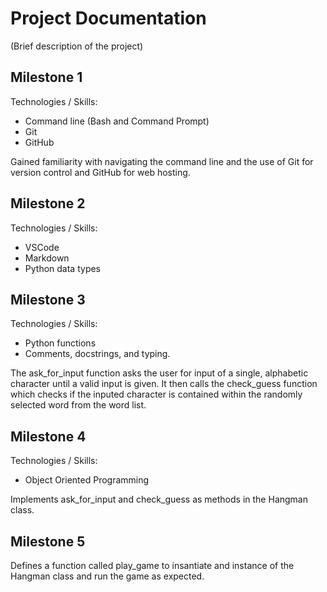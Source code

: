 # Project Documentation

(Brief description of the project)

## Milestone 1
Technologies / Skills:
- Command line (Bash and Command Prompt)
- Git
- GitHub

Gained familiarity with navigating the command line and the use of Git for version control and GitHub for web hosting.

## Milestone 2
Technologies / Skills:
- VSCode
- Markdown
- Python data types

## Milestone 3
Technologies / Skills:
- Python functions
- Comments, docstrings, and typing.

The ask_for_input function asks the user for input of a single, alphabetic character until a valid input is given. It then calls the check_guess function which checks if the inputed character is contained within the randomly selected word from the word list.

## Milestone 4
Technologies / Skills:
- Object Oriented Programming

Implements ask_for_input and check_guess as methods in the Hangman class.

## Milestone 5

Defines a function called play_game to insantiate and instance of the Hangman class and run the game as expected.



